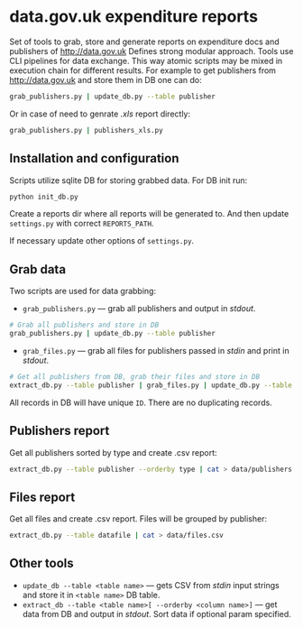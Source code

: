 # data.gov.uk expenditure reports
Set of tools to grab, store and generate reports on expenditure docs and publishers of http://data.gov.uk Defines strong modular approach. Tools use CLI pipelines for data exchange. This way atomic scripts may be mixed in execution chain for different results. For example to get publishers from http://data.gov.uk and store them in DB one can do: 
```sh
grab_publishers.py | update_db.py --table publisher
```
Or in case of need to genrate *.xls* report directly:
```sh
grab_publishers.py | publishers_xls.py
```

Installation and configuration
------------------------------
Scripts utilize sqlite DB for storing grabbed data. For DB init run:
```sh
python init_db.py
```

Create a reports dir where all reports will be generated to. And then update ```settings.py``` with correct ```REPORTS_PATH```.

If necessary update other options of ```settings.py```.

Grab data
---------
Two scripts are used for data grabbing:
* ```grab_publishers.py``` — grab all publishers and output in *stdout*.
```sh
# Grab all publishers and store in DB
grab_publishers.py | update_db.py --table publisher
```
* ```grab_files.py``` — grab all files for publishers passed in *stdin* and print in *stdout*.
```sh
# Get all publishers from DB, grab their files and store in DB
extract_db.py --table publisher | grab_files.py | update_db.py --table datafile
```

All records in DB will have unique ```ID```. There are no duplicating records.

Publishers report
-----------------
Get all publishers sorted by type and create .csv report:
```sh
extract_db.py --table publisher --orderby type | cat > data/publishers.csv
```

Files report
------------
Get all files and create .csv report. Files will be grouped by publisher:
```sh
extract_db.py --table datafile | cat > data/files.csv
```

Other tools
-----------
* ```update_db --table <table name>``` — gets CSV from *stdin* input strings and store it in ```<table name>``` DB table.
* ```extract_db --table <table name>[ --orderby <column name>]``` — get data from DB and output in *stdout*. Sort data if optional param specified.
